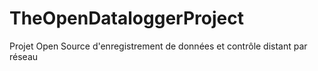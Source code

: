 TheOpenDataloggerProject
========================

Projet Open Source d'enregistrement de données et contrôle distant par réseau